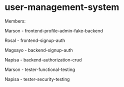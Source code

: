 # user-management-system

Members:

Marson - frontend-profile-admin-fake-backend

Rosal - frontend-signup-auth

Magsayo -  backend-signup-auth

Napisa -  backend-authorization-crud

Marson - tester-functional-testing

Napisa - tester-security-testing

